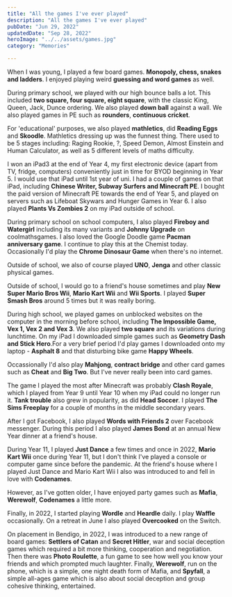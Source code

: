```yaml
---
title: "All the games I've ever played"
description: "All the games I've ever played"
pubDate: "Jun 29, 2022"
updatedDate: "Sep 28, 2022"
heroImage: "../../assets/games.jpg"
category: "Memories"

---
```


When I was young, I played a few board games. **Monopoly, chess, snakes and ladders**. I enjoyed playing weird **guessing and word games** as well.

During primary school, we played with our high bounce balls a lot. This included **two square, four square, eight square**, with the classic King, Queen, Jack, Dunce ordering. We also played **down ball** against a wall. We also played games in PE such as **rounders**, **continuous cricket**.

For 'educational' purposes, we also played **mathletics**, did **Reading Eggs** and **Skoodle**. Mathletics dressing up was the funnest thing. There used to be 5 stages including: Raging Rookie, ?, Speed Demon, Almost Einstein and Human Calculator, as well as 5 different levels of maths difficulty.

I won an iPad3 at the end of Year 4, my first electronic device (apart from TV, fridge, computers) conveniently just in time for BYOD beginning in Year 5. I would use that iPad until 1st year of uni. I had a couple of games on that iPad, including **Chinese Writer, Subway Surfers and Minecraft PE**. I bought the paid version of Minecraft PE towards the end of Year 5, and played on servers such as Lifeboat Skywars and Hunger Games in Year 6. I also played **Plants Vs Zombies 2** on my iPad outside of school.

During primary school on school computers, I also played **Fireboy and Watergirl** including its many variants and **Johnny Upgrade** on coolmathsgames. I also loved the Google Doodle game **Pacman anniversary game**. I continue to play this at the Chemist today. Occasionally I'd play the **Chrome Dinosaur Game** when there's no internet.

Outside of school, we also of course played **UNO**, **Jenga** and other classic physical games.

Outside of school, I would go to a friend's house sometimes and play **New Super Mario Bros Wii**, **Mario Kart Wii** and **Wii Sports**. I played **Super Smash Bros** around 5 times but it was really boring. 

During high school, we played games on unblocked websites on the computer in the morning before school, including **The Impossible Game, Vex 1, Vex 2 and Vex 3**. We also played **two square** and its variations during lunchtime. On my iPad I downloaded simple games such as **Geometry Dash and Stick Hero**.For a very brief period I'd play games I downloaded onto my laptop - **Asphalt 8** and that disturbing bike game **Happy Wheels**.

Occassionally I'd also play **Mahjong**, **contract bridge** and other card games such as **Cheat** and **Big Two**. But I've never really been into card games.

The game I played the most after Minecraft was probably **Clash Royale**, which I played from Year 9 until Year 10 when my iPad could no longer run it. **Tank trouble** also grew in popularity, as did **Head Soccer**. I played **The Sims Freeplay** for a couple of months in the middle secondary years.

After I got Facebook, I also played **Words with Friends 2** over Facebook messenger. During this period I also played **James Bond** at an annual New Year dinner at a friend's house.

During Year 11, I played **Just Dance** a few times and once in 2022, **Mario Kart Wii** once during Year 11, but I don't think I've played a console or computer game since before the pandemic. At the friend's house where I played Just Dance and Mario Kart Wii I also was introduced to and fell in love with **Codenames**.

However, as I've gotten older, I have enjoyed party games such as **Mafia**, **Werewolf**, **Codenames** a little more.

Finally, in 2022, I started playing **Wordle** and **Heardle** daily. I play **Waffle** occasionally. On a retreat in June I also played **Overcooked** on the Switch.

On placement in Bendigo, in 2022, I was introduced to a new range of board games: **Settlers of Catan** and **Secret Hitler**, war and social deception games which required a bit more thinking, cooperation and negotiation. Then there was **Photo Roulette**, a fun game to see how well you know your friends and which prompted much laughter. Finally, **Werewolf**, run on the phone, which is a simple, one night death form of Mafia, and **Spyfall**, a simple all-ages game which is also about social deception and group cohesive thinking, entertained.